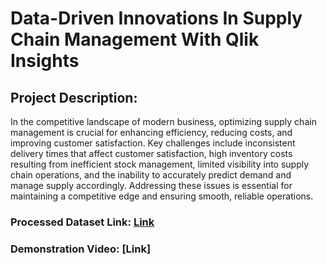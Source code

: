 # Data-Driven Innovations In Supply Chain Management With Qlik Insights
## Project Description: 
In the competitive landscape of modern business, optimizing supply chain management is crucial for enhancing efficiency, reducing costs, and improving customer satisfaction. Key challenges include inconsistent delivery times that affect customer satisfaction, high inventory costs resulting from inefficient stock management, limited visibility into supply chain operations, and the inability to accurately predict demand and manage supply accordingly. Addressing these issues is essential for maintaining a competitive edge and ensuring smooth, reliable operations.
### Processed Dataset Link: [Link](https://xubkjus67o2ywnx.sg.qlikcloud.com/sense/app/408d11b3-15bc-4420-bd92-77d5d3030a6f)
### Demonstration Video: [Link]
